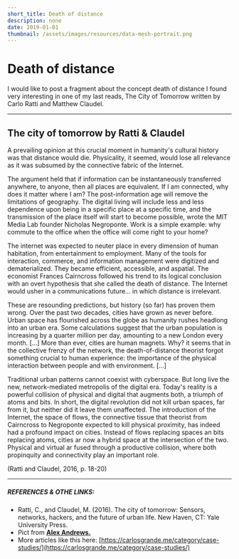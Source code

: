 ```yaml
---
short_title: Death of distance
description: none
date: 2019-01-01
thumbnail: /assets/images/resources/data-mesh-portrait.png
---
```


# Death of distance

I would like to post a fragment about the concept death of distance I found very interesting in one of my last reads, The City of Tomorrow written by Carlo Ratti and Matthew Claudel.

---

## The city of tomorrow by Ratti & Claudel

A prevailing opinion at this crucial moment in humanity's cultural history was that distance would die. Physicality, it seemed, would lose all relevance as it was subsumed by the connective fabric of the Internet.

The argument held that if information can be instantaneously transferred anywhere, to anyone, then all places are equivalent. If I am connected, why does it matter where I am? The post-information age will remove the limitations of geography. The digital living will include less and less dependence upon being in a specific place at a specific time, and the transmission of the place itself will start to become possible, wrote the MIT Media Lab founder Nicholas Negroponte. Work is a simple example: why commute to the office when the office will come right to your home?

The internet was expected to neuter place in every dimension of human habitation, from entertainment to employment. Many of the tools for interaction, commerce, and information management were digitized and dematerialized. They became efficient, accessible, and aspatial. The economist Frances Cairncross followed his trend to its logical conclusion with an overt hypothesis that she called the death of distance. The Internet would usher in a  communications future... in which distance is irrelevant.

These are resounding predictions, but history (so far) has proven them wrong. Over the past two decades, cities have grown as never before. Urban space has flourished across the globe as humanity rushes headlong into an urban era. Some calculations suggest that the urban population is increasing by a quarter million per day, amounting to a new London every month. [...] More than ever, cities are human magnets. Why? it seems that in the collective frenzy of the network, the death-of-distance theorist forgot something crucial to human experience: the importance of the physical interaction between people and with environment. [...]

Traditional urban patterns cannot coexist with cyberspace. But long live the new, network-mediated metropolis of the digital era. Today's reality is a powerful collision of physical and digital that augments both, a triumph of atoms and bits. In short, the digital revolution did not kill urban spaces, far from it, but neither did it leave them unaffected. The introduction of the Internet, the space of flows, the connective tissue that theorist from Cairncross to Negroponte expected to kill physical proximity, has indeed had a profound impact on cities. Instead of flows replacing spaces an bits replacing atoms, cities ar now a hybrid space at the intersection of the two. Physical and virtual ar fused through a productive collision, where both propinquity and connectivity play an important role.

(Ratti and Claudel, 2016, p. 18-20)

---

##### REFERENCES & OTHE LINKS:

- Ratti, C., and Claudel, M. (2016). The city of tomorrow: Sensors, networks, hackers, and the future of urban life. New Haven, CT: Yale University Press.
- Pict from **[Alex Andrews.](https://www.pexels.com/es-es/@alex-andrews-271121?utm_content=attributionCopyText&utm_medium=referral&utm_source=pexels)**
- More articles like this here: [https://carlosgrande.me/category/case-studies/](https://carlosgrande.me/category/case-studies/)